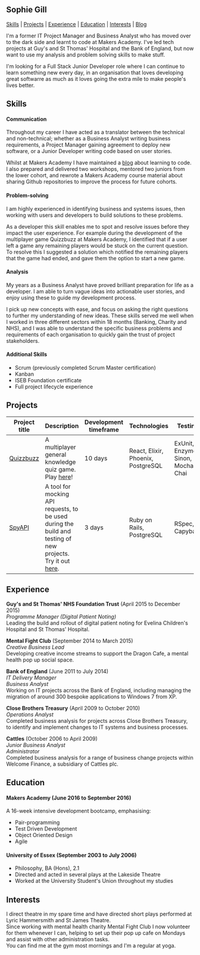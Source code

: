 ## Sophie Gill

[Skills](#skills) | [Projects](#projects) | [Experience](#experience) | [Education](#education) | [Interests](#interests) | [Blog](http://sophgill.wordpress.com)

I'm a former IT Project Manager and Business Analyst who has moved over to the dark side and learnt to code at Makers Academy. I've led tech projects at Guy's and St Thomas' Hospital and the Bank of England, but now want to use my analysis and problem solving skills to make stuff.

  I'm looking for a Full Stack Junior Developer role where I can continue to learn something new every day, in an organisation that loves developing great softwarre as much as it loves going the extra mile to make people's lives better.

## Skills

#### Communication

Throughout my career I have acted as a translator between the technical and non-technical; whether as a Business Analyst writing business requirements, a Project Manager gaining agreement to deploy new software, or a Junior Developer writing code based on user stories.

Whilst at Makers Academy I have maintained a [blog](http://sophgill.wordpress.com) about learning to code. I also prepared and delivered two workshops, mentored two juniors from the lower cohort, and rewrote a Makers Academy course material about sharing Github repositories to improve the process for future cohorts.

#### Problem-solving

I am highly experienced in identifying business and systems issues, then working with users and developers to build solutions to these problems.

As a developer this skill enables me to spot and resolve issues before they impact the user experience. For example during the development of the multiplayer game Quizzbuzz at Makers Academy, I identified that if a user left a game any remaining players would be stuck on the current question. To resolve this I suggested a solution which notified the remaining players that the game had ended, and gave them the option to start a new game.

#### Analysis

My years as a Business Analyst have proved brilliant preparation for life as a developer. I am able to turn vague ideas into actionable user stories, and enjoy using these to guide my development process.

I pick up new concepts with ease, and focus on asking the right questions to further my understanding of new ideas. These skills served me well when I worked in three different sectors within 18 months (Banking, Charity and NHS), and I was able to understand the specific business problems and requirements of each organisation to quickly gain the trust of project stakeholders.

#### Additional Skills

- Scrum (previously completed Scrum Master certification)
- Kanban
- ISEB Foundation certificate
- Full project lifecycle experience


## Projects

Project title  | Description  									| Development timeframe | Technologies | Testing
------------- | ------------------------------	| ------------- |------------- |---------
[Quizzbuzz](https://github.com/quizzbuzz/quizzbuzz) | A multiplayer general knowledge quiz game. Play [here](https://qzbz.herokuapp.com)! | 10 days | React, Elixir, Phoenix, PostgreSQL| ExUnit, Enzyme, Sinon, Mocha, Chai
[SpyAPI](https://github.com/spyAPI/spyAPI) | A tool for mocking API requests, to be used during the build and testing of new projects. Try it out [here](https://spy-api.herokuapp.com). | 3 days | Ruby on Rails, PostgreSQL | RSpec, Capybara


## Experience

**Guy's and St Thomas' NHS Foundation Trust** (April 2015 to December 2015)    
*Programme Manager (Digital Patient Noting)*  
Leading the build and rollout of digital patient noting for Evelina Children's Hospital and St Thomas' Hospital.

**Mental Fight Club** (September 2014 to March 2015)   
*Creative Business Lead*  
Developing creative income streams to support the Dragon Cafe, a mental health pop up social space.

**Bank of England** (June 2011 to July 2014)  
*IT Delivery Manager*  
*Business Analyst*  
Working on IT projects across the Bank of England, including managing the migration of around 300 bespoke applications to Windows 7 from XP.

**Close Brothers Treasury** (April 2009 to October 2010)   
*Operations Analyst*  
Completed business analysis for projects across Close Brothers Treasury, to identify and implement changes to IT systems and business processes.

**Cattles** (October 2006 to April 2009)   
*Junior Business Analyst*  
*Administrator*  
Completed business analysis for a range of business change projects within Welcome Finance, a subsidiary of Cattles plc.

## Education

#### Makers Academy (June 2016 to September 2016)

A 16-week intensive development bootcamp, emphasising:
- Pair-programming
- Test Driven Development
- Object Oriented Design
- Agile

#### University of Essex (September 2003 to July 2006)

- Philosophy, BA (Hons), 2.1
- Directed and acted in several plays at the Lakeside Theatre
- Worked at the University Student's Union throughout my studies

## Interests

I direct theatre in my spare time and have directed short plays performed at Lyric Hammersmith and St James Theatre.   
Since working with mental health charity Mental Fight Club I now volunteer for them whenever I can, helping to set up their pop up cafe on Mondays and assist with other administration tasks.   
You can find me at the gym most mornings and I'm a regular at yoga.
